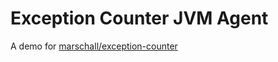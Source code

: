 Exception Counter JVM Agent
===========================

A demo for [marschall/exception-counter](https://github.com/marschall/exception-counter)

